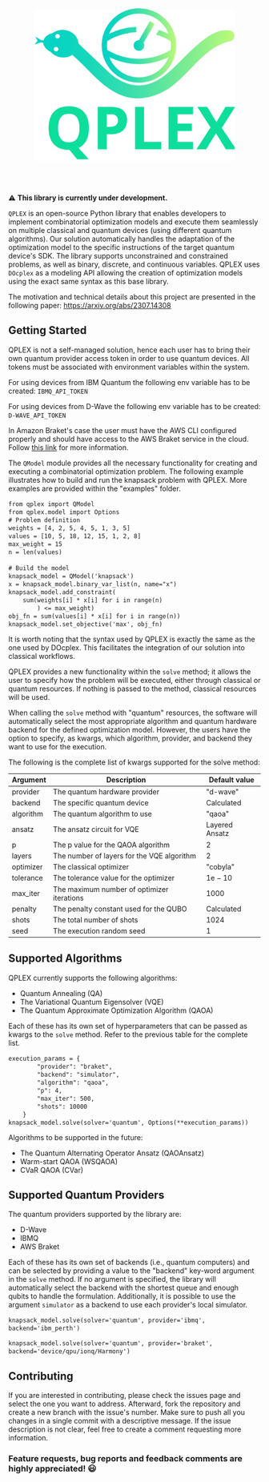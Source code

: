 <p align="center">
  <img src="assets/logo.svg?raw=true" alt="QPLEX" style="width: 400px; height: 400px; object-fit: contain;"/>
</p>

⚠️ **This library is currently under development.**

`QPLEX` is an open-source Python library that enables developers to implement combinatorial optimization models and execute them seamlessly on multiple classical and quantum devices (using different quantum algorithms). Our solution automatically handles the adaptation of the optimization model to the specific instructions of the target quantum device's SDK. The library supports unconstrained and constrained problems, as well as binary, discrete, and continuous variables. QPLEX uses `DOcplex` as a modeling API allowing the creation of optimization models using the exact same syntax as this base library. 

The motivation and technical details about this project are presented in the following paper: https://arxiv.org/abs/2307.14308

## Getting Started

QPLEX is not a self-managed solution, hence each user has to bring their own quantum provider access token in order to use quantum devices. All tokens must be associated with environment variables within the system.

For using devices from IBM Quantum the following env variable has to be created: `IBMQ_API_TOKEN`

For using devices from D-Wave the following env variable has to be created: `D-WAVE_API_TOKEN`

In Amazon Braket's case the user must have the AWS CLI configured properly and should have access to the AWS Braket service in the cloud. Follow <a href="https://aws.amazon.com/braket/getting-started/" target="_blank">this link</a> for more information.

The `QModel` module provides all the necessary functionality for creating and executing a combinatorial optimization problem. The following example illustrates how to build and run the knapsack problem with QPLEX. More examples are provided within the "examples" folder.

```python3
from qplex import QModel
from qplex.model import Options
# Problem definition
weights = [4, 2, 5, 4, 5, 1, 3, 5]
values = [10, 5, 18, 12, 15, 1, 2, 8]
max_weight = 15
n = len(values)

# Build the model
knapsack_model = QModel('knapsack')
x = knapsack_model.binary_var_list(n, name="x")
knapsack_model.add_constraint(
    sum(weights[i] * x[i] for i in range(n)
        ) <= max_weight)
obj_fn = sum(values[i] * x[i] for i in range(n))
knapsack_model.set_objective('max', obj_fn)
```
It is worth noting that the syntax used by QPLEX is exactly the same as the one used by DOcplex. This facilitates the integration of our solution into classical workflows.

QPLEX provides a new functionality within the `solve` method; it allows the user to specify how the problem will be executed, either through classical or quantum resources. If nothing is passed to the method, classical resources will be used. 

When calling the `solve` method with "quantum" resources, the software will automatically select the most appropriate algorithm and quantum hardware backend for the defined optimization model. However, the users have the option to specify, as kwargs, which algorithm, provider, and backend they want to use for the execution.

The following is the complete list of kwargs supported for the solve method:

| Argument  | Description                                | Default value  |
|-----------|--------------------------------------------|----------------|
| provider  | The quantum hardware provider              | "d-wave"       |
| backend   | The specific quantum device                | Calculated     |
| algorithm | The quantum algorithm to use               | "qaoa"         |
| ansatz    | The ansatz circuit for VQE                 | Layered Ansatz |
| p         | The p value for the QAOA algorithm         | 2              |
| layers    | The number of layers for the VQE algorithm | 2              |
| optimizer | The classical optimizer                    | "cobyla"       |
| tolerance | The tolerance value for the optimizer      | 1e − 10        |
| max_iter  | The maximum number of optimizer iterations | 1000           |
| penalty   | The penalty constant used for the QUBO     | Calculated     |
| shots     | The total number of shots                  | 1024           |
| seed      | The execution random seed                  | 1              |

## Supported Algorithms

QPLEX currently supports the following algorithms:

- Quantum Annealing (QA)
- The Variational Quantum Eigensolver (VQE)
- The Quantum Approximate Optimization Algorithm (QAOA)

Each of these has its own set of hyperparameters that can be passed as kwargs to the `solve` method. Refer to the previous table for the complete list.

```python3
execution_params = {
        "provider": "braket",
        "backend": "simulator",
        "algorithm": "qaoa",
        "p": 4,
        "max_iter": 500,
        "shots": 10000
    }
knapsack_model.solve(solver='quantum', Options(**execution_params))
```

Algorithms to be supported in the future:
- The Quantum Alternating Operator Ansatz (QAOAnsatz)
- Warm-start QAOA (WSQAOA)
- CVaR QAOA (CVar)

## Supported Quantum Providers

The quantum providers supported by the library are:
- D-Wave
- IBMQ
- AWS Braket

Each of these has its own set of backends (i.e., quantum computers) and can be selected by providing a value to the "backend" key-word argument in the `solve` method. If no argument is specified, the library will automatically select the backend with the shortest queue and enough qubits to handle the formulation. Additionally, it is possible to use the argument `simulator` as a backend to use each provider's local simulator.

```python3
knapsack_model.solve(solver='quantum', provider='ibmq', backend='ibm_perth')
```

```python3
knapsack_model.solve(solver='quantum', provider='braket', backend='device/qpu/ionq/Harmony')
```

## Contributing

If you are interested in contributing, please check the issues page and select the one you want to address. Afterward, fork the repository and create a new branch with the issue's number. Make sure to push all you changes in a single commit with a descriptive message. If the issue description is not clear, feel free to create a comment requesting more information.

### Feature requests, bug reports and feedback comments are highly appreciated! 😃
